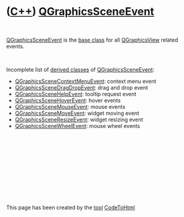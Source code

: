 



 

 

 

 

 

([C++](Cpp.htm)) [QGraphicsSceneEvent](CppQGraphicsSceneEvent.htm)
==================================================================

 

[QGraphicsSceneEvent](CppQGraphicsSceneEvent.htm) is the [base
class](CppBaseClass.htm) for all [QGraphicsView](CppQGraphicsView.htm)
related events.

 

Incomplete list of [derived classes](CppDerivedClass.htm) of
[QGraphicsSceneEvent](CppQGraphicsSceneEvent.htm):

-   [QGraphicsSceneContextMenuEvent](CppQGraphicsSceneContextMenuEvent.htm):
    context menu event
-   [QGraphicsSceneDragDropEvent](CppQGraphicsSceneDragDropEvent.htm):
    drag and drop event
-   [QGraphicsSceneHelpEvent](CppQGraphicsSceneHelpEvent.htm): tooltip
    request event
-   [QGraphicsSceneHoverEvent](CppQGraphicsSceneHoverEvent.htm): hover
    events
-   [QGraphicsSceneMouseEvent](CppQGraphicsSceneMouseEvent.htm): mouse
    events
-   [QGraphicsSceneMoveEvent](CppQGraphicsSceneMoveEvent.htm): widget
    moving event
-   [QGraphicsSceneResizeEvent](CppQGraphicsSceneResizeEvent.htm):
    widget resizing event
-   [QGraphicsSceneWheelEvent](CppQGraphicsSceneWheelEvent.htm): mouse
    wheel events

 

 

 

 

 





 




This page has been created by the [tool](Tools.htm)
[CodeToHtml](ToolCodeToHtml.htm)
